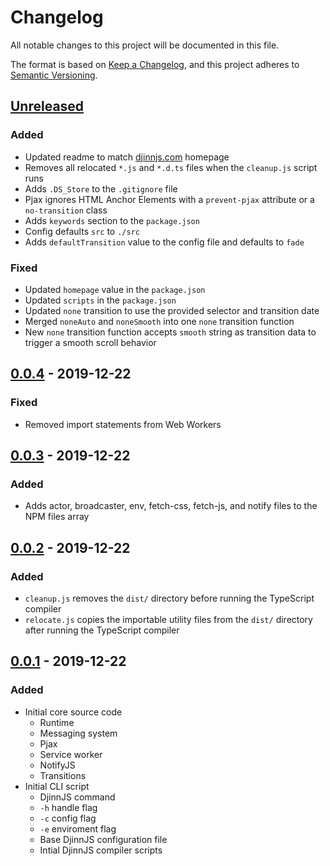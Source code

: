 # Changelog

All notable changes to this project will be documented in this file.

The format is based on [Keep a Changelog](https://keepachangelog.com/en/1.0.0/),
and this project adheres to [Semantic Versioning](https://semver.org/spec/v2.0.0.html).

## [Unreleased]

### Added

-   Updated readme to match [djinnjs.com](https://djinnjs.com/) homepage
-   Removes all relocated `*.js` and `*.d.ts` files when the `cleanup.js` script runs
-   Adds `.DS_Store` to the `.gitignore` file
-   Pjax ignores HTML Anchor Elements with a `prevent-pjax` attribute or a `no-transition` class
-   Adds `keywords` section to the `package.json`
-   Config defaults `src` to `./src`
-   Adds `defaultTransition` value to the config file and defaults to `fade`

### Fixed

-   Updated `homepage` value in the `package.json`
-   Updated `scripts` in the `package.json`
-   Updated `none` transition to use the provided selector and transition date
-   Merged `noneAuto` and `noneSmooth` into one `none` transition function
-   New `none` transition function accepts `smooth` string as transition data to trigger a smooth scroll behavior

## [0.0.4] - 2019-12-22

### Fixed

-   Removed import statements from Web Workers

## [0.0.3] - 2019-12-22

### Added

-   Adds actor, broadcaster, env, fetch-css, fetch-js, and notify files to the NPM files array

## [0.0.2] - 2019-12-22

### Added

-   `cleanup.js` removes the `dist/` directory before running the TypeScript compiler
-   `relocate.js` copies the importable utility files from the `dist/` directory after running the TypeScript compiler

## [0.0.1] - 2019-12-22

### Added

-   Initial core source code
    -   Runtime
    -   Messaging system
    -   Pjax
    -   Service worker
    -   NotifyJS
    -   Transitions
-   Initial CLI script
    -   DjinnJS command
    -   `-h` handle flag
    -   `-c` config flag
    -   `-e` enviroment flag
    -   Base DjinnJS configuration file
    -   Intial DjinnJS compiler scripts

[unreleased]: https://github.com/pageworks/djinnjs/compare/v0.0.2...HEAD
[0.0.4]: https://github.com/pageworks/djinnjs/compare/v0.0.3...v0.0.4
[0.0.3]: https://github.com/pageworks/djinnjs/compare/v0.0.2...v0.0.3
[0.0.2]: https://github.com/pageworks/djinnjs/compare/v0.0.1...v0.0.2
[0.0.1]: https://github.com/pageworks/djinnjs/releases/tag/v0.0.1
